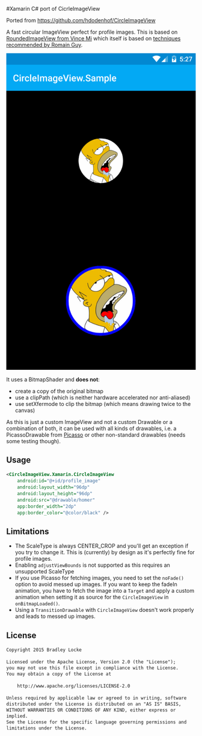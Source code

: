 #Xamarin C# port of CicrleImageView

Ported from https://github.com/hdodenhof/CircleImageView

A fast circular ImageView perfect for profile images. This is based on [RoundedImageView from Vince Mi](https://github.com/vinc3m1/RoundedImageView) which itself is based on [techniques recommended by Romain Guy](http://www.curious-creature.org/2012/12/11/android-recipe-1-image-with-rounded-corners/).

![CircleImageView](https://github.com/blocke79/CircleImageView.Xamarin/raw/master/screenshot.png)

It uses a BitmapShader and **does not**:
* create a copy of the original bitmap
* use a clipPath (which is neither hardware accelerated nor anti-aliased)
* use setXfermode to clip the bitmap (which means drawing twice to the canvas)

As this is just a custom ImageView and not a custom Drawable or a combination of both, it can be used with all kinds of drawables, i.e. a PicassoDrawable from [Picasso](https://github.com/square/picasso) or other non-standard drawables (needs some testing though).

Usage
-----
```xml
<CircleImageView.Xamarin.CircleImageView
	android:id="@+id/profile_image"
	android:layout_width="96dp"
	android:layout_height="96dp"
	android:src="@drawable/homer"
	app:border_width="2dp"
	app:border_color="@color/black" />
```

Limitations
-----------
* The ScaleType is always CENTER_CROP and you'll get an exception if you try to change it. This is (currently) by design as it's perfectly fine for profile images.
* Enabling `adjustViewBounds` is not supported as this requires an unsupported ScaleType
* If you use Picasso for fetching images, you need to set the `noFade()` option to avoid messed up images. If you want to keep the fadeIn animation, you have to fetch the image into a `Target` and apply a custom animation when setting it as source for the `CircleImageView` in `onBitmapLoaded()`.
* Using a `TransitionDrawable` with `CircleImageView` doesn't work properly and leads to messed up images.

License
-------

    Copyright 2015 Bradley Locke

    Licensed under the Apache License, Version 2.0 (the "License");
    you may not use this file except in compliance with the License.
    You may obtain a copy of the License at

        http://www.apache.org/licenses/LICENSE-2.0

    Unless required by applicable law or agreed to in writing, software
    distributed under the License is distributed on an "AS IS" BASIS,
    WITHOUT WARRANTIES OR CONDITIONS OF ANY KIND, either express or implied.
    See the License for the specific language governing permissions and
    limitations under the License.